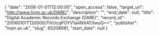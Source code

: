 {
  "date": "2006-01-01T12:00:00", 
  "open_access": false, 
  "target_url": "http://www.livjm.ac.uk/DARE/", 
  "description": "", 
  "end_date": null, 
  "title": "Digital Academic Records Exchange (DARE)", 
  "record_id": "20060101T120000/7iVUcqPOYV1a4NXAT/twyQ==", 
  "publisher": "livjm.ac.uk", 
  "slug": 65208681, 
  "start_date": null
}

